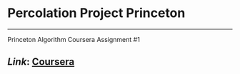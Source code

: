 # Percolation Project Princeton

-------------------------------------------------------------------------------------
 Princeton Algorithm Coursera Assignment #1
	
 *Link*: [Coursera](https://www.coursera.org/learn/algorithms-part1/programming/Lhp5z/percolation)
-------------------------------------------------------------------------------------
